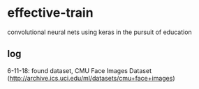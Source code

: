 # effective-train
convolutional neural nets using keras in the pursuit of education


## log

6-11-18: found dataset, CMU Face Images Dataset (http://archive.ics.uci.edu/ml/datasets/cmu+face+images) 
